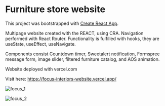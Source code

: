 # Furniture store website

This project was bootstrapped with [Create React App](https://github.com/facebook/create-react-app).

Multipage website created with the REACT, using CRA.
Navigation performed with React Router. 
Functionality is fulfilled with hooks, they are useState, useEffect, useNavigate.

Components consist Countdown timer, Sweetalert notification, Formspree message form, image slider,  filtered furniture catalog, and AOS animation.

Website deployed with vercel.com

Visit here: https://focus-interiors-website.vercel.app/

![focus_1](https://user-images.githubusercontent.com/107706284/217343812-5bfbd657-538a-4eac-80da-5de2ca2f048a.jpg)

![focus_2](https://user-images.githubusercontent.com/107706284/217343852-82befc96-2c78-4a4c-bb18-2d199235abaa.jpg)
